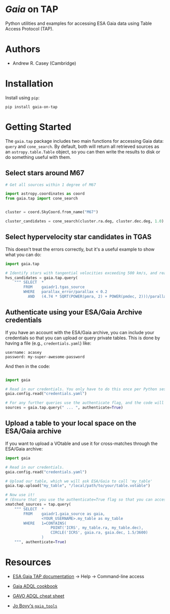 *Gaia* on TAP
=============

Python utilities and examples for accessing ESA Gaia data using Table Access Protocol (TAP).


Authors
=======

 - Andrew R. Casey (Cambridge)


Installation
============

Install using `pip`:

````
pip install gaia-on-tap
````

Getting Started
===============

The `gaia.tap` package includes two main functions for accessing Gaia data: `query` and `cone_search`.
By default, both will return all retrieved sources as an `astropy.table.Table` object, so you can then
write the results to disk or do something useful with them.


Select stars around M67
-----------------------

````python
# Get all sources within 1 degree of M67

import astropy.coordinates as coord
from gaia.tap import cone_search


cluster = coord.SkyCoord.from_name("M67")

cluster_candidates = cone_search(cluster.ra.deg, cluster.dec.deg, 1.0)
````


Select hypervelocity star candidates in TGAS
--------------------------------------------

This doesn't treat the errors correctly, but it's a useful example to show what you can do:

````python
import gaia.tap

# Identify stars with tangential velocities exceeding 500 km/s, and reasonable parallaxes
hvs_candidates = gaia.tap.query(
    """ SELECT  * 
        FROM    gaiadr1.tgas_source
        WHERE   parallax_error/parallax < 0.2
          AND   (4.74 * SQRT(POWER(pmra, 2) + POWER(pmdec, 2)))/parallax > 500 """)
````


Authenticate using your ESA/Gaia Archive credentials
----------------------------------------------------

If you have an account with the ESA/Gaia archive, you can include your credentials so that
you can upload or query private tables. This is done by having a file (e.g., `credentials.yaml`)
like:

````
username: acasey
password: my-super-awesome-password
````

And then in the code:
````python

import gaia

# Read in our credentials. You only have to do this once per Python session!
gaia.config.read("credentials.yaml")

# For any further queries use the authenticate flag, and the code will log you in automagically
sources = gaia.tap.query(" ... ", authenticate=True)
````


Upload a table to your local space on the ESA/Gaia archive
----------------------------------------------------------

If you want to upload a VOtable and use it for cross-matches through the ESA/Gaia archive:

````python
import gaia

# Read in our credentials. 
gaia.config.read("credentials.yaml")

# Upload our table, which we will ask ESA/Gaia to call 'my_table'
gaia.tap.upload("my_table", "/local/path/to/your/table.votable")

# Now use it!
# (Ensure that you use the authenticate=True flag so that you can access your private tables)
xmatched_sources = tap.query(
    """ SELECT  *
        FROM    gaiadr1.gaia_source as gaia,
                <YOUR_USERNAME>.my_table as my_table
        WHERE   1=CONTAINS(
                    POINT('ICRS', my_table.ra, my_table.dec),
                    CIRCLE('ICRS', gaia.ra, gaia.dec, 1.5/3600)
                )
    """, authenticate=True)
````


Resources
=========

- [ESA Gaia TAP documentation](https://gea.esac.esa.int/archive/) -> Help -> Command-line access

- [Gaia ADQL cookbook](https://gaia.ac.uk/science/gaia-data-release-1/adql-cookbook)

- [GAVO ADQL cheat sheet](http://docs.g-vo.org/adqlref/adqlref.pdf)

- [Jo Bovy's `gaia_tools`](https://github.com/jobovy/gaia_tools)

